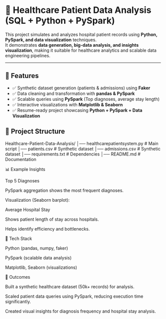 # 🏥 Healthcare Patient Data Analysis (SQL + Python + PySpark)  
This project simulates and analyzes hospital patient records using **Python, PySpark, and data visualization** techniques.  
It demonstrates **data generation, big-data analysis, and insights visualization**, making it suitable for healthcare analytics and scalable data engineering pipelines.

---

## 🚀 Features
- ✅ Synthetic dataset generation (patients & admissions) using **Faker**  
- ✅ Data cleaning and transformation with **pandas & PySpark**  
- ✅ Scalable queries using **PySpark** (Top diagnoses, average stay length)  
- ✅ Interactive visualizations with **Matplotlib & Seaborn**  
- ✅ Resume-ready project showcasing **Python + PySpark + Data Visualization**  

## 📂 Project Structure
Healthcare-Patient-Data-Analysis/
│── healthcarepatientsystem.py # Main script
│── patients.csv # Synthetic dataset
│── admissions.csv # Synthetic dataset
│── requirements.txt # Dependencies
│── README.md # Documentation

📊 Example Insights

Top 5 Diagnoses

PySpark aggregation shows the most frequent diagnoses.

Visualization (Seaborn barplot):

Average Hospital Stay

Shows patient length of stay across hospitals.

Helps identify efficiency and bottlenecks.

🔧 Tech Stack

Python (pandas, numpy, faker)

PySpark (scalable data analysis)

Matplotlib, Seaborn (visualizations)

🎯 Outcomes

Built a synthetic healthcare dataset (50k+ records) for analysis.

Scaled patient data queries using PySpark, reducing execution time significantly.

Created visual insights for diagnosis frequency and hospital stay analysis.
